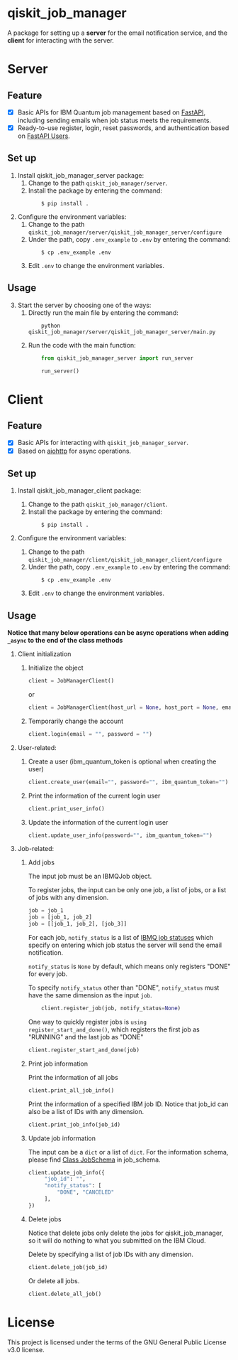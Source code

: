 # qiskit_job_manager

A package for setting up a **server** for the email notification service, and the **client** for interacting with the server.

# Server

## Feature

* [X] Basic APIs for IBM Quantum job management based on [FastAPI](https://github.com/tiangolo/fastapi), including sending emails when job status meets the requirements.
* [X] Ready-to-use register, login, reset passwords, and authentication based on [FastAPI Users](https://github.com/fastapi-users/fastapi-users#readme).

## Set up

1. Install qiskit_job_manager_server package:
   1. Change to the path `qiskit_job_manager/server`.
   2. Install the package by entering the command:
        ```shellscript
            $ pip install .
        ```
2. Configure the environment variables:
   1. Change to the path `qiskit_job_manager/server/qiskit_job_manager_server/configure`
   2. Under the path, copy `.env_example` to `.env` by entering the command:
        ```shellscript
            $ cp .env_example .env
        ```
   3. Edit `.env` to change the environment variables.

## Usage

3. Start the server by choosing one of the ways:
   1. Directly run the main file by entering the command:
        ```shellscript
            python qiskit_job_manager/server/qiskit_job_manager_server/main.py
        ```
   2. Run the code with the main function:
        ```python
            from qiskit_job_manager_server import run_server

            run_server()
        ```

# Client

## Feature

* [X] Basic APIs for interacting with `qiskit_job_manager_server`.
* [X] Based on [aiohttp](https://github.com/aio-libs/aiohttp) for async operations.

## Set up

1. Install qiskit_job_manager_client package:
   1. Change to the path `qiskit_job_manager/client`.
   2. Install the package by entering the command:
        ```shellscript
            $ pip install .
        ```

2. Configure the environment variables:
   1. Change to the path `qiskit_job_manager/client/qiskit_job_manager_client/configure`
   2. Under the path, copy `.env_example` to `.env` by entering the command:
        ```shellscript
            $ cp .env_example .env
        ```
   3. Edit `.env` to change the environment variables.

## Usage

**Notice that many below operations can be async operations when adding `_async` to the end of the class methods**

1. Client initialization
   1. Initialize the object
        ```python
        client = JobManagerClient()
        ```

        or 

        ```python
        client = JobManagerClient(host_url = None, host_port = None, email = None, password = None)
        ```
   2. Temporarily change the account
        ```python
        client.login(email = "", password = "")
        ```

2. User-related:
   1. Create a user (ibm_quantum_token is optional when creating the user)
        ```python
        client.create_user(email="", password="", ibm_quantum_token="")
        ```
   2. Print the information of the current login user
        ```python
        client.print_user_info()
        ```
   3. Update the information of the current login user
        ```python
        client.update_user_info(password="", ibm_quantum_token="")
        ```

3. Job-related:
   1. Add jobs
   
        The input job must be an IBMQJob object. 

        To register jobs, the input can be only one job, a list of jobs, or a list of jobs with any dimension.
        ```python
        job = job_1
        job = [job_1, job_2]
        job = [[job_1, job_2], [job_3]]
        ```

        For each job, `notify_status` is a list of [IBMQ job statuses](https://qiskit.org/documentation/stubs/qiskit.providers.JobStatus.html#qiskit.providers.JobStatus) which specify on entering which job status the server will send the email notification.

        `notify_status` is `None` by default, which means only registers "DONE" for every job.

        To specify `notify_status` other than "DONE", `notify_status` must have the same dimension as the input `job`.
        ```python
            client.register_job(job, notify_status=None)
        ```

        One way to quickly register jobs is `using register_start_and_done()`, which registers the first job as "RUNNING" and the last job as "DONE"
        ```python
        client.register_start_and_done(job)
        ```

   2. Print job information

        Print the information of all jobs
        ```python
        client.print_all_job_info()
        ```

        Print the information of a specified IBM job ID. Notice that job_id can also be a list of IDs with any dimension.
        ```python
        client.print_job_info(job_id)
        ```

   3. Update job information

        The input can be a `dict` or a list of `dict`.
        For the information schema, please find [Class JobSchema](qiskit_job_manager/server/qiskit_job_manager_server/schemas/job.py) in job_schema.
        ```python
        client.update_job_info({
             "job_id": "",
             "notify_status": [
                 "DONE", "CANCELED"
             ],
        })
        ```

   4. Delete jobs

        Notice that delete jobs only delete the jobs for qiskit_job_manager, so it will do nothing to what you submitted on the IBM Cloud.

        Delete by specifying a list of job IDs with any dimension.
        ```python
        client.delete_job(job_id)
        ```

        Or delete all jobs.
        ```python
        client.delete_all_job()
        ```

# License

This project is licensed under the terms of the GNU General Public License v3.0 license.
